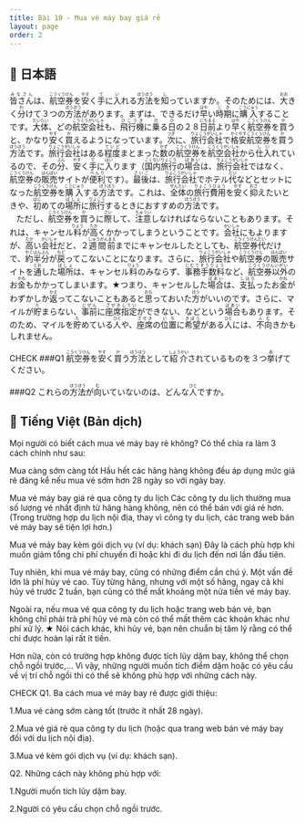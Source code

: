 ```yaml
---
title: Bài 10 - Mua vé máy bay giá rẻ
layout: page
order: 2
---
```


## 📖 日本語

<ruby>皆さん<rp>（</rp><rt>みなさん</rt><rp>）</rp></ruby>は、<ruby>航空券<rp>（</rp><rt>こうくうけん</rt><rp>）</rp></ruby>を<ruby>安<rp>（</rp><rt>やす</rt><rp>）</rp></ruby>く<ruby>手<rp>（</rp><rt>て</rt><rp>）</rp></ruby>に<ruby>入<rp>（</rp><rt>い</rt><rp>）</rp></ruby>れる<ruby>方法<rp>（</rp><rt>ほうほう</rt><rp>）</rp></ruby>を<ruby>知<rp>（</rp><rt>し</rt><rp>）</rp></ruby>っていますか。そのためには、<ruby>大<rp>（</rp><rt>おお</rt><rp>）</rp></ruby>きく<ruby>分<rp>（</rp><rt>わ</rt><rp>）</rp></ruby>けて３つの<ruby>方法<rp>（</rp><rt>ほうほう</rt><rp>）</rp></ruby>があります。まずは、できるだけ<ruby>早<rp>（</rp><rt>はや</rt><rp>）</rp></ruby>い<ruby>時期<rp>（</rp><rt>じき</rt><rp>）</rp></ruby>に<ruby>購入<rp>（</rp><rt>こうにゅう</rt><rp>）</rp></ruby>することです。<ruby>大体<rp>（</rp><rt>だいたい</rt><rp>）</rp></ruby>、どの<ruby>航空会社<rp>（</rp><rt>こうくうがいしゃ</rt><rp>）</rp></ruby>も、<ruby>飛行機<rp>（</rp><rt>ひこうき</rt><rp>）</rp></ruby>に<ruby>乗<rp>（</rp><rt>の</rt><rp>）</rp></ruby>る<ruby>日<rp>（</rp><rt>ひ</rt><rp>）</rp></ruby>の２８<ruby>日前<rp>（</rp><rt>にちまえ</rt><rp>）</rp></ruby>より<ruby>早<rp>（</rp><rt>はや</rt><rp>）</rp></ruby>く<ruby>航空券<rp>（</rp><rt>こうくうけん</rt><rp>）</rp></ruby>を<ruby>買<rp>（</rp><rt>か</rt><rp>）</rp></ruby>うと、かなり<ruby>安<rp>（</rp><rt>やす</rt><rp>）</rp></ruby>く<ruby>買<rp>（</rp><rt>か</rt><rp>）</rp></ruby>えるようになっています。<ruby>次<rp>（</rp><rt>つぎ</rt><rp>）</rp></ruby>に、<ruby>旅行会社<rp>（</rp><rt>りょこうがいしゃ</rt><rp>）</rp></ruby>で<ruby>格安<rp>（</rp><rt>かくやす</rt><rp>）</rp></ruby><ruby>航空券<rp>（</rp><rt>こうくうけん</rt><rp>）</rp></ruby>を<ruby>買<rp>（</rp><rt>か</rt><rp>）</rp></ruby>う<ruby>方法<rp>（</rp><rt>ほうほう</rt><rp>）</rp></ruby>です。<ruby>旅行会社<rp>（</rp><rt>りょこうがいしゃ</rt><rp>）</rp></ruby>はある<ruby>程度<rp>（</rp><rt>ていど</rt><rp>）</rp></ruby>まとまった<ruby>数<rp>（</rp><rt>かず</rt><rp>）</rp></ruby>の<ruby>航空券<rp>（</rp><rt>こうくうけん</rt><rp>）</rp></ruby>を<ruby>航空会社<rp>（</rp><rt>こうくうがいしゃ</rt><rp>）</rp></ruby>から<ruby>仕入<rp>（</rp><rt>しい</rt><rp>）</rp></ruby>れているので、その<ruby>分<rp>（</rp><rt>ぶん</rt><rp>）</rp></ruby>、<ruby>安<rp>（</rp><rt>やす</rt><rp>）</rp></ruby>く<ruby>手<rp>（</rp><rt>て</rt><rp>）</rp></ruby>に<ruby>入<rp>（</rp><rt>はい</rt><rp>）</rp></ruby>ります（<ruby>国内旅行<rp>（</rp><rt>こくないりょこう</rt><rp>）</rp></ruby>の<ruby>場合<rp>（</rp><rt>ばあい</rt><rp>）</rp></ruby>は、<ruby>旅行会社<rp>（</rp><rt>りょこうがいしゃ</rt><rp>）</rp></ruby>ではなく、<ruby>航空券<rp>（</rp><rt>こうくうけん</rt><rp>）</rp></ruby>の<ruby>販売<rp>（</rp><rt>はんばい</rt><rp>）</rp></ruby>サイトが<ruby>便利<rp>（</rp><rt>べんり</rt><rp>）</rp></ruby>です）。<ruby>最後<rp>（</rp><rt>さいご</rt><rp>）</rp></ruby>は、<ruby>旅行会社<rp>（</rp><rt>りょこうがいしゃ</rt><rp>）</rp></ruby>でホテル<ruby>代<rp>（</rp><rt>だい</rt><rp>）</rp></ruby>などとセットになった<ruby>航空券<rp>（</rp><rt>こうくうけん</rt><rp>）</rp></ruby>を<ruby>購入<rp>（</rp><rt>こうにゅう</rt><rp>）</rp></ruby>する<ruby>方法<rp>（</rp><rt>ほうほう</rt><rp>）</rp></ruby>です。これは、<ruby>全体<rp>（</rp><rt>ぜんたい</rt><rp>）</rp></ruby>の<ruby>旅行費用<rp>（</rp><rt>りょこうひよう</rt><rp>）</rp></ruby>を<ruby>安<rp>（</rp><rt>やす</rt><rp>）</rp></ruby>く<ruby>抑<rp>（</rp><rt>おさ</rt><rp>）</rp></ruby>えたいときや、<ruby>初<rp>（</rp><rt>はじ</rt><rp>）</rp></ruby>めての<ruby>場所<rp>（</rp><rt>ばしょ</rt><rp>）</rp></ruby>に<ruby>旅行<rp>（</rp><rt>りょこう</rt><rp>）</rp></ruby>するときにおすすめの<ruby>方法<rp>（</rp><rt>ほうほう</rt><rp>）</rp></ruby>です。
<br>   ただし、<ruby>航空券<rp>（</rp><rt>こうくうけん</rt><rp>）</rp></ruby>を<ruby>買<rp>（</rp><rt>か</rt><rp>）</rp></ruby>うに<ruby>際<rp>（</rp><rt>さい</rt><rp>）</rp></ruby>して、<ruby>注意<rp>（</rp><rt>ちゅうい</rt><rp>）</rp></ruby>しなければならないこともあります。それは、キャンセル<ruby>料<rp>（</rp><rt>りょう</rt><rp>）</rp></ruby>が<ruby>高<rp>（</rp><rt>たか</rt><rp>）</rp></ruby>くかかってしまうということです。<ruby>会社<rp>（</rp><rt>かいしゃ</rt><rp>）</rp></ruby>にもよりますが、<ruby>高<rp>（</rp><rt>たか</rt><rp>）</rp></ruby>い<ruby>会社<rp>（</rp><rt>かいしゃ</rt><rp>）</rp></ruby>だと、２<ruby>週間前<rp>（</rp><rt>しゅうかんまえ</rt><rp>）</rp></ruby>までにキャンセルしたとしても、<ruby>航空券代<rp>（</rp><rt>こうくうけんだい</rt><rp>）</rp></ruby>だけで、<ruby>約半分<rp>（</rp><rt>やくはんぶん</rt><rp>）</rp></ruby>が<ruby>戻<rp>（</rp><rt>もど</rt><rp>）</rp></ruby>ってこないことになります。さらに、<ruby>旅行会社<rp>（</rp><rt>りょこうがいしゃ</rt><rp>）</rp></ruby>や<ruby>航空券<rp>（</rp><rt>こうくうけん</rt><rp>）</rp></ruby>の<ruby>販売<rp>（</rp><rt>はんばい</rt><rp>）</rp></ruby>サイトを<ruby>通<rp>（</rp><rt>とお</rt><rp>）</rp></ruby>した<ruby>場所<rp>（</rp><rt>ばしょ</rt><rp>）</rp></ruby>は、キャンセル<ruby>料<rp>（</rp><rt>りょう</rt><rp>）</rp></ruby>のみならず、<ruby>事務手数料<rp>（</rp><rt>じむてすうりょう</rt><rp>）</rp></ruby>など、<ruby>航空券以外<rp>（</rp><rt>こうくうけんいがい</rt><rp>）</rp></ruby>のお<ruby>金<rp>（</rp><rt>かね</rt><rp>）</rp></ruby>もかかってしまいます。★つまり、キャンセルした<ruby>場合<rp>（</rp><rt>ばあい</rt><rp>）</rp></ruby>は、<ruby>支払<rp>（</rp><rt>しはら</rt><rp>）</rp></ruby>ったお<ruby>金<rp>（</rp><rt>かね</rt><rp>）</rp></ruby>がわずかしか<ruby>返<rp>（</rp><rt>かえ</rt><rp>）</rp></ruby>ってこないこともあると<ruby>思<rp>（</rp><rt>おも</rt><rp>）</rp></ruby>っておいた<ruby>方<rp>（</rp><rt>ほう</rt><rp>）</rp></ruby>がいいのです。さらに、マイルが<ruby>貯<rp>（</rp><rt>た</rt><rp>）</rp></ruby>まらない、<ruby>事前<rp>（</rp><rt>じぜん</rt><rp>）</rp></ruby>に<ruby>座席指定<rp>（</rp><rt>ざせきしてい</rt><rp>）</rp></ruby>ができない、などという<ruby>場合<rp>（</rp><rt>ばあい</rt><rp>）</rp></ruby>もあります。そのため、マイルを<ruby>貯<rp>（</rp><rt>た</rt><rp>）</rp></ruby>めている<ruby>人<rp>（</rp><rt>ひと</rt><rp>）</rp></ruby>や、<ruby>座席<rp>（</rp><rt>ざせき</rt><rp>）</rp></ruby>の<ruby>位置<rp>（</rp><rt>いち</rt><rp>）</rp></ruby>に<ruby>希望<rp>（</rp><rt>きぼう</rt><rp>）</rp></ruby>がある<ruby>人<rp>（</rp><rt>ひと</rt><rp>）</rp></ruby>には、<ruby>不向<rp>（</rp><rt>ふむ</rt><rp>）</rp></ruby>きかもしれません。

CHECK
###Q1 
<ruby>航空券<rp>（</rp><rt>こうくうけん</rt><rp>）</rp></ruby>を<ruby>安<rp>（</rp><rt>やす</rt><rp>）</rp></ruby>く<ruby>買<rp>（</rp><rt>か</rt><rp>）</rp></ruby>う<ruby>方法<rp>（</rp><rt>ほうほう</rt><rp>）</rp></ruby>として<ruby>紹介<rp>（</rp><rt>しょうかい</rt><rp>）</rp></ruby>されているものを３つ<ruby>挙<rp>（</rp><rt>あ</rt><rp>）</rp></ruby>げてください。

###Q2 
これらの<ruby>方法<rp>（</rp><rt>ほうほう</rt><rp>）</rp></ruby>が<ruby>向<rp>（</rp><rt>む</rt><rp>）</rp></ruby>いていないのは、どんな<ruby>人<rp>（</rp><rt>ひと</rt><rp>）</rp></ruby>ですか。

## 📘 Tiếng Việt (Bản dịch)

Mọi người có biết cách mua vé máy bay rẻ không?
Có thể chia ra làm 3 cách chính như sau:

Mua càng sớm càng tốt
Hầu hết các hãng hàng không đều áp dụng mức giá rẻ đáng kể nếu mua vé sớm hơn 28 ngày so với ngày bay.

Mua vé máy bay giá rẻ qua công ty du lịch
Các công ty du lịch thường mua số lượng vé nhất định từ hãng hàng không, nên có thể bán với giá rẻ hơn.
(Trong trường hợp du lịch nội địa, thay vì công ty du lịch, các trang web bán vé máy bay sẽ tiện lợi hơn.)

Mua vé máy bay kèm gói dịch vụ (ví dụ: khách sạn)
Đây là cách phù hợp khi muốn giảm tổng chi phí chuyến đi hoặc khi đi du lịch đến nơi lần đầu tiên.

Tuy nhiên, khi mua vé máy bay, cũng có những điểm cần chú ý.
Một vấn đề lớn là phí hủy vé cao.
Tùy từng hãng, nhưng với một số hãng, ngay cả khi hủy vé trước 2 tuần, bạn cũng có thể mất khoảng một nửa tiền vé máy bay.

Ngoài ra, nếu mua vé qua công ty du lịch hoặc trang web bán vé, bạn không chỉ phải trả phí hủy vé mà còn có thể mất thêm các khoản khác như phí xử lý.
★ Nói cách khác, khi hủy vé, bạn nên chuẩn bị tâm lý rằng có thể chỉ được hoàn lại rất ít tiền.

Hơn nữa, còn có trường hợp không được tích lũy dặm bay, không thể chọn chỗ ngồi trước,...
Vì vậy, những người muốn tích điểm dặm hoặc có yêu cầu về vị trí chỗ ngồi thì có thể sẽ không phù hợp với những cách này.

CHECK
Q1. Ba cách mua vé máy bay rẻ được giới thiệu:

1.Mua vé càng sớm càng tốt (trước ít nhất 28 ngày).

2.Mua vé giá rẻ qua công ty du lịch (hoặc qua trang web bán vé máy bay đối với du lịch nội địa).

3.Mua vé kèm gói dịch vụ (ví dụ: khách sạn).

Q2. Những cách này không phù hợp với:

1.Người muốn tích lũy dặm bay.

2.Người có yêu cầu chọn chỗ ngồi trước.

